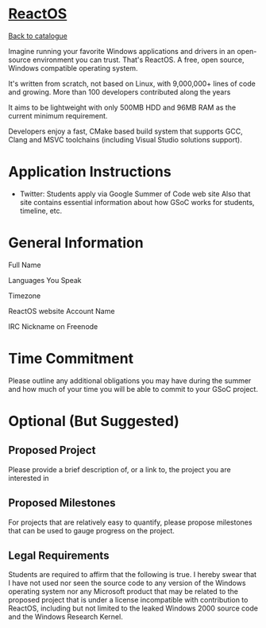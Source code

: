 
# [ReactOS](https://reactos.org/)

[Back to catalogue](../README.md#reactos)

Imagine running your favorite Windows applications and drivers in an open-source environment you can trust. That's ReactOS. A free, open source, Windows compatible operating system.

It's written from scratch, not based on Linux, with 9,000,000+ lines of code and growing. More than 100 developers contributed along the years

It aims to be lightweight with only 500MB HDD and 96MB RAM as the current minimum requirement.

Developers enjoy a fast, CMake based build system that supports GCC, Clang and MSVC toolchains (including Visual Studio solutions support).

# Application Instructions

* Twitter: Students apply via Google Summer of Code web site Also that site contains essential information about how GSoC works for students, timeline, etc.

# General Information

Full Name

Languages You Speak

Timezone

ReactOS website Account Name

IRC Nickname on Freenode

# Time Commitment

Please outline any additional obligations you may have during the summer and how much of your time you will be able to commit to your GSoC project.

# Optional (But Suggested)

## Proposed Project

Please provide a brief description of, or a link to, the project you are interested in

## Proposed Milestones

For projects that are relatively easy to quantify, please propose milestones that can be used to gauge progress on the project.

## Legal Requirements

Students are required to affirm that the following is true. I hereby swear that I have not used nor seen the source code to any version of the Windows operating system nor any Microsoft product that may be related to the proposed project that is under a license incompatible with contribution to ReactOS, including but not limited to the leaked Windows 2000 source code and the Windows Research Kernel.